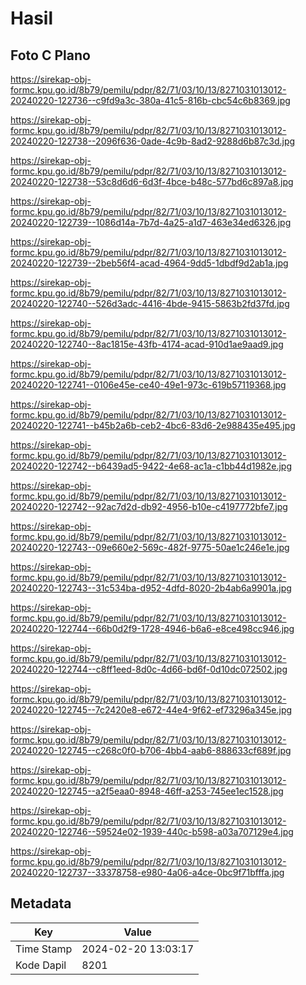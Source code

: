 # Hasil

## Foto C Plano

https://sirekap-obj-formc.kpu.go.id/8b79/pemilu/pdpr/82/71/03/10/13/8271031013012-20240220-122736--c9fd9a3c-380a-41c5-816b-cbc54c6b8369.jpg

https://sirekap-obj-formc.kpu.go.id/8b79/pemilu/pdpr/82/71/03/10/13/8271031013012-20240220-122738--2096f636-0ade-4c9b-8ad2-9288d6b87c3d.jpg

https://sirekap-obj-formc.kpu.go.id/8b79/pemilu/pdpr/82/71/03/10/13/8271031013012-20240220-122738--53c8d6d6-6d3f-4bce-b48c-577bd6c897a8.jpg

https://sirekap-obj-formc.kpu.go.id/8b79/pemilu/pdpr/82/71/03/10/13/8271031013012-20240220-122739--1086d14a-7b7d-4a25-a1d7-463e34ed6326.jpg

https://sirekap-obj-formc.kpu.go.id/8b79/pemilu/pdpr/82/71/03/10/13/8271031013012-20240220-122739--2beb56f4-acad-4964-9dd5-1dbdf9d2ab1a.jpg

https://sirekap-obj-formc.kpu.go.id/8b79/pemilu/pdpr/82/71/03/10/13/8271031013012-20240220-122740--526d3adc-4416-4bde-9415-5863b2fd37fd.jpg

https://sirekap-obj-formc.kpu.go.id/8b79/pemilu/pdpr/82/71/03/10/13/8271031013012-20240220-122740--8ac1815e-43fb-4174-acad-910d1ae9aad9.jpg

https://sirekap-obj-formc.kpu.go.id/8b79/pemilu/pdpr/82/71/03/10/13/8271031013012-20240220-122741--0106e45e-ce40-49e1-973c-619b57119368.jpg

https://sirekap-obj-formc.kpu.go.id/8b79/pemilu/pdpr/82/71/03/10/13/8271031013012-20240220-122741--b45b2a6b-ceb2-4bc6-83d6-2e988435e495.jpg

https://sirekap-obj-formc.kpu.go.id/8b79/pemilu/pdpr/82/71/03/10/13/8271031013012-20240220-122742--b6439ad5-9422-4e68-ac1a-c1bb44d1982e.jpg

https://sirekap-obj-formc.kpu.go.id/8b79/pemilu/pdpr/82/71/03/10/13/8271031013012-20240220-122742--92ac7d2d-db92-4956-b10e-c4197772bfe7.jpg

https://sirekap-obj-formc.kpu.go.id/8b79/pemilu/pdpr/82/71/03/10/13/8271031013012-20240220-122743--09e660e2-569c-482f-9775-50ae1c246e1e.jpg

https://sirekap-obj-formc.kpu.go.id/8b79/pemilu/pdpr/82/71/03/10/13/8271031013012-20240220-122743--31c534ba-d952-4dfd-8020-2b4ab6a9901a.jpg

https://sirekap-obj-formc.kpu.go.id/8b79/pemilu/pdpr/82/71/03/10/13/8271031013012-20240220-122744--66b0d2f9-1728-4946-b6a6-e8ce498cc946.jpg

https://sirekap-obj-formc.kpu.go.id/8b79/pemilu/pdpr/82/71/03/10/13/8271031013012-20240220-122744--c8ff1eed-8d0c-4d66-bd6f-0d10dc072502.jpg

https://sirekap-obj-formc.kpu.go.id/8b79/pemilu/pdpr/82/71/03/10/13/8271031013012-20240220-122745--7c2420e8-e672-44e4-9f62-ef73296a345e.jpg

https://sirekap-obj-formc.kpu.go.id/8b79/pemilu/pdpr/82/71/03/10/13/8271031013012-20240220-122745--c268c0f0-b706-4bb4-aab6-888633cf689f.jpg

https://sirekap-obj-formc.kpu.go.id/8b79/pemilu/pdpr/82/71/03/10/13/8271031013012-20240220-122745--a2f5eaa0-8948-46ff-a253-745ee1ec1528.jpg

https://sirekap-obj-formc.kpu.go.id/8b79/pemilu/pdpr/82/71/03/10/13/8271031013012-20240220-122746--59524e02-1939-440c-b598-a03a707129e4.jpg

https://sirekap-obj-formc.kpu.go.id/8b79/pemilu/pdpr/82/71/03/10/13/8271031013012-20240220-122737--33378758-e980-4a06-a4ce-0bc9f71bfffa.jpg


## Metadata

| Key        | Value               |
| ---------- | ------------------- |
| Time Stamp | 2024-02-20 13:03:17 |
| Kode Dapil | 8201                |



